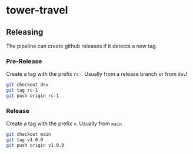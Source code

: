 # tower-travel

## Releasing

The pipeline can create github releases if it detects a new tag.

### Pre-Release

Create a tag with the prefix `rc-`.
Usually from a release branch or from `dev`!

```bash
git checkout dev
git tag rc-1
git push origin rc-1
```
### Release

Create a tag with the prefix `v`.
Usually from `main`

```bash
git checkout main
git tag v1.0.0
git push origin v1.0.0
```
